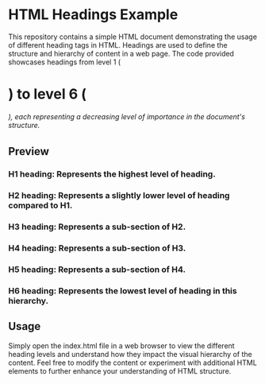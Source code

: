 # HTML Headings Example
This repository contains a simple HTML document demonstrating the usage of different heading tags in HTML. Headings are used to define the structure and hierarchy of content in a web page. The code provided showcases headings from level 1 (<h1>) to level 6 (<h6>), each representing a decreasing level of importance in the document's structure.

## Preview
### H1 heading: Represents the highest level of heading.
### H2 heading: Represents a slightly lower level of heading compared to H1.
### H3 heading: Represents a sub-section of H2.
### H4 heading: Represents a sub-section of H3.
### H5 heading: Represents a sub-section of H4.
### H6 heading: Represents the lowest level of heading in this hierarchy.

## Usage
Simply open the index.html file in a web browser to view the different heading levels and understand how they impact the visual hierarchy of the content.
Feel free to modify the content or experiment with additional HTML elements to further enhance your understanding of HTML structure.
